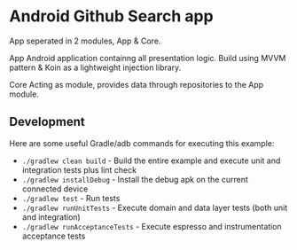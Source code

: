 
Android Github Search app
==================================

App seperated in 2 modules, App & Core. 

App
Android application containng all presentation logic. Build using MVVM pattern & Koin as a lightweight injection library.

Core
Acting as module, provides data through repositories to the App module.


Development
-----------------

Here are some useful Gradle/adb commands for executing this example:

 * `./gradlew clean build` - Build the entire example and execute unit and integration tests plus lint check
 * `./gradlew installDebug` - Install the debug apk on the current connected device
 * `./gradlew test` - Run tests
 * `./gradlew runUnitTests` - Execute domain and data layer tests (both unit and integration)
 * `./gradlew runAcceptanceTests` - Execute espresso and instrumentation acceptance tests

